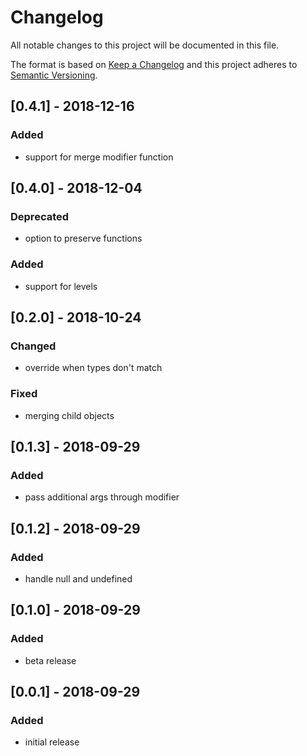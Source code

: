 # Changelog

All notable changes to this project will be documented in this file.

The format is based on [Keep a Changelog](http://keepachangelog.com/en/1.0.0/)
and this project adheres to [Semantic Versioning](http://semver.org/spec/v2.0.0.html).

## [0.4.1] - 2018-12-16
### Added
* support for merge modifier function

## [0.4.0] - 2018-12-04
### Deprecated
* option to preserve functions
### Added
* support for levels

## [0.2.0] - 2018-10-24
### Changed
* override when types don't match
### Fixed
* merging child objects

## [0.1.3] - 2018-09-29
### Added
* pass additional args through modifier

## [0.1.2] - 2018-09-29
### Added
* handle null and undefined

## [0.1.0] - 2018-09-29
### Added
* beta release

## [0.0.1] - 2018-09-29
### Added
* initial release
